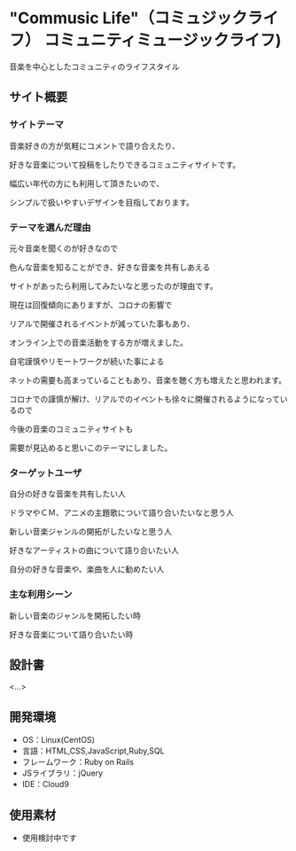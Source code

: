 
# "Commusic Life"（コミュジックライフ） コミュニティミュージックライフ)

音楽を中心としたコミュニティのライフスタイル

## サイト概要

### サイトテーマ


音楽好きの方が気軽にコメントで語り合えたり、

好きな音楽について投稿をしたりできるコミュニティサイトです。


幅広い年代の方にも利用して頂きたいので、

シンプルで扱いやすいデザインを目指しております。



### テーマを選んだ理由


元々音楽を聞くのが好きなので

色んな音楽を知ることができ、好きな音楽を共有しあえる

サイトがあったら利用してみたいなと思ったのが理由です。

現在は回復傾向にありますが、コロナの影響で

リアルで開催されるイベントが減っていた事もあり、

オンライン上での音楽活動をする方が増えました。

自宅謹慎やリモートワークが続いた事による

ネットの需要も高まっていることもあり、音楽を聴く方も増えたと思われます。

コロナでの謹慎が解け、リアルでのイベントも徐々に開催されるようになっているので

今後の音楽のコミュニティサイトも

需要が見込めると思いこのテーマにしました。


### ターゲットユーザ

自分の好きな音楽を共有したい人

ドラマやＣＭ、アニメの主題歌について語り合いたいなと思う人

新しい音楽ジャンルの開拓がしたいなと思う人

好きなアーティストの曲について語り合いたい人

自分の好きな音楽や、楽曲を人に勧めたい人


### 主な利用シーン

新しい音楽のジャンルを開拓したい時

好きな音楽について語り合いたい時

## 設計書
<...>

## 開発環境
- OS：Linux(CentOS)
- 言語：HTML,CSS,JavaScript,Ruby,SQL
- フレームワーク：Ruby on Rails
- JSライブラリ：jQuery
- IDE：Cloud9

## 使用素材

- 使用検討中です